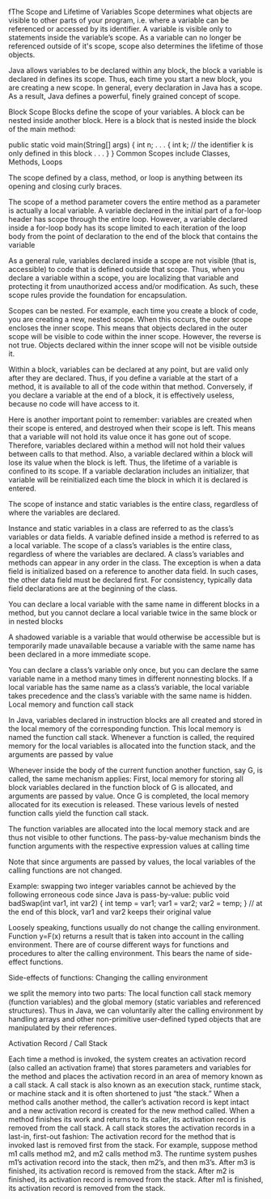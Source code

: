 fThe Scope and Lifetime of Variables
Scope determines what objects are visible to other parts of your program, i.e. where a variable can be referenced or accessed by its identifier. A variable is visible only to statements inside the variable’s scope. As a variable can no longer be referenced outside of it's scope, scope also determines the lifetime of those objects.

Java allows variables to be declared within any block, the block a variable is declared in defines its scope. Thus, each time you start a new block, you are creating a new scope. In general, every declaration in Java has a scope. As a result, Java defines a powerful, finely grained concept of scope.

Block Scope
Blocks define the scope of your variables. A block can be nested inside another block. Here is a block that is nested inside the block of the main method:

public static void main(String[] args) {
int n;
. . .
{
int k;    // the identifier k is only defined in this block
. . .
}
}
Common Scopes include Classes, Methods, Loops

The scope defined by a class, method, or loop is anything between its opening and closing curly braces.

The scope of a method parameter covers the entire method as a parameter is actually a local variable.
A variable declared in the initial part of a for-loop header has scope through the entire loop. However, a variable declared inside a for-loop body has its scope limited to each iteration of the loop body from the point of declaration to the end of the block that contains the variable

As a general rule, variables declared inside a scope are not visible (that is, accessible) to code that is defined outside that scope. Thus, when you declare a variable within a scope, you are localizing that variable and protecting it from unauthorized access and/or modification. As such, these scope rules provide the foundation for encapsulation.

Scopes can be nested. For example, each time you create a block of code, you are creating a new, nested scope. When this occurs, the outer scope encloses the inner scope. This means that objects declared in the outer scope will be visible to code within the inner scope. However, the reverse is not true. Objects declared within the inner scope will not be visible outside it.

Within a block, variables can be declared at any point, but are valid only after they are declared. Thus, if you define a variable at the start of a method, it is available to all of the code within that method. Conversely, if you declare a variable at the end of a block, it is effectively useless, because no code will have access to it.

Here is another important point to remember: variables are created when their scope is entered, and destroyed when their scope is left. This means that a variable will not hold its value once it has gone out of scope. Therefore, variables declared within a method will not hold their values between calls to that method. Also, a variable declared within a block will lose its value when the block is left. Thus, the lifetime of a variable is confined to its scope. If a variable declaration includes an initializer, that variable will be reinitialized each time the block in which it is declared is entered.

The scope of instance and static variables is the entire class, regardless of where the variables are declared.

Instance and static variables in a class are referred to as the class’s variables or data fields. A variable defined inside a method is referred to as a local variable. The scope of a class’s variables is the entire class, regardless of where the variables are declared. A class’s variables and methods can appear in any order in the class. The exception is when a data field is initialized based on a reference to another data field. In such cases, the other data field must be declared first. For consistency, typically data field declarations are at the beginning of the class.

You can declare a local variable with the same name in different blocks in a method, but you cannot declare a local variable twice in the same block or in nested blocks

A shadowed variable is a variable that would otherwise be accessible but is temporarily made unavailable because a variable with the same name has been declared in a more immediate scope.

You can declare a class’s variable only once, but you can declare the same variable name in a method many times in different nonnesting blocks. If a local variable has the same name as a class’s variable, the local variable takes precedence and the class’s variable with the same name is hidden.
Local memory and function call stack

In Java, variables declared in instruction blocks are all created and stored in the local memory of the corresponding function. This local memory is named the function call stack. Whenever a function is called, the required memory for the local variables is allocated into the function stack, and the arguments are passed by value

Whenever inside the body of the  current function another function, say G, is called, the same mechanism applies: First, local memory for storing all block variables declared in the function block of G is allocated, and arguments are passed by value. Once G is completed, the local memory allocated for its execution is released. These various levels of nested function calls yield the function call stack.

The function variables are allocated into the local memory stack and are thus not visible to other functions. The pass-by-value mechanism binds the function arguments with the respective expression values at calling time

Note that since arguments are passed by values, the local variables of the calling functions are not changed.

Example:
swapping two integer variables cannot be achieved by the following erroneous code since Java is pass-by-value:
public void badSwap(int var1, int var2) {
int temp = var1;
var1 = var2;
var2 = temp;
} // at the end of this block, var1 and var2 keeps their original value


Loosely speaking, functions usually do not change the calling environment. Function y=F(x) returns a result that is taken into account in the calling environment. There are of course different ways for functions and procedures to alter the calling environment. This bears the name of side-effect functions.

Side-effects of functions: Changing the calling environment

we split the memory into two parts: The local function call stack memory (function variables) and the global memory (static variables and referenced structures). Thus in Java, we can voluntarily alter the calling environment by handling arrays and other non-primitive user-defined typed objects that are manipulated by their references.


Activation Record / Call Stack

Each time a method is invoked, the system creates an activation record (also called an activation frame) that stores parameters and variables for the method and places the activation record in an area of memory known as a call stack. A call stack is also known as an execution stack, runtime stack, or machine stack and it is often shortened to just “the stack.” When a method calls another method, the caller’s activation record is kept intact and a new activation record is created for the new method called. When a method finishes its work and returns to its caller, its activation record is removed from the call stack. A call stack stores the activation records in a last-in, first-out fashion: The activation record for the method that is invoked last is removed first from the stack. For example, suppose method m1 calls method m2, and m2 calls method m3. The runtime system pushes m1’s activation record into the stack, then m2’s, and then m3’s. After m3 is finished, its activation record is removed from the stack. After m2 is finished, its activation record is removed from the stack. After m1 is finished, its activation record is removed from the stack.
